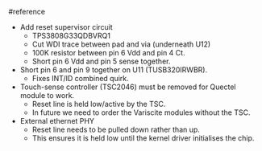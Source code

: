 #reference

- Add reset supervisor circuit
	- TPS3808G33QDBVRQ1
	- Cut WDI trace between pad and via (underneath U12)
	- 100K resistor between pin 6 Vdd and pin 4 Ct.
	- Short pin 6 Vdd and pin 5 sense together.
- Short pin 6 and pin 9 together on U11 (TUSB320IRWBR).
	- Fixes INT/ID combined quirk.
- Touch-sense controller (TSC2046) must be removed for Quectel module to work.
	- Reset line is held low/active by the TSC.
	- In future we need to order the Variscite modules without the TSC.
- External ethernet PHY
	- Reset line needs to be pulled down rather than up.
	- This ensures it is held low until the kernel driver initialises the chip.
